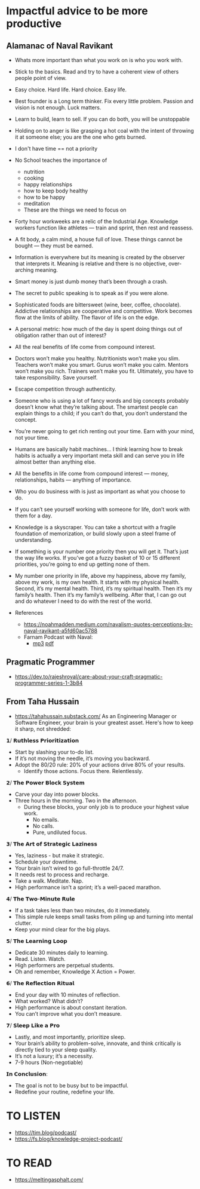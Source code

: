 # Impactful advice to be more productive
## Alamanac of Naval Ravikant
- Whats more important than what you work on is who you work with.
- Stick to the basics. Read and try to have a coherent view of others people point of view.
- Easy choice. Hard life. Hard choice. Easy life.
- Best founder is a Long term thinker. Fix every little problem. Passion and vision is not enough. Luck matters. 
- Learn to build, learn to sell. If you can do both, you will be unstoppable
- Holding on to anger is like grasping a hot coal with the intent of throwing it at someone else; you are the one who gets burned.
- I don't have time == not a priority
- No School teaches the importance of  
  - nutrition 
  - cooking 
  - happy relationships 
  - how to keep body healthy 
  - how to be happy 
  - meditation
  - These are the things we need to focus on
- Forty hour workweeks are a relic of the Industrial Age. Knowledge workers function like athletes — train and sprint, then rest and reassess.
- A fit body, a calm mind, a house full of love. These things cannot be bought — they must be earned.
- Information is everywhere but its meaning is created by the observer that interprets it. Meaning is relative and there is no objective, over-arching meaning.
- Smart money is just dumb money that’s been through a crash.
- The secret to public speaking is to speak as if you were alone.
- Sophisticated foods are bittersweet (wine, beer, coffee, chocolate). Addictive relationships are cooperative and competitive. Work becomes flow at the limits of ability. The flavor of life is on the edge.
- A personal metric: how much of the day is spent doing things out of obligation rather than out of interest?
- All the real benefits of life come from compound interest.
- Doctors won’t make you healthy. Nutritionists won’t make you slim. Teachers won’t make you smart. Gurus won’t make you calm. Mentors won’t make you rich. Trainers won’t make you fit. Ultimately, you have to take responsibility. Save yourself.
- Escape competition through authenticity.
- Someone who is using a lot of fancy words and big concepts probably doesn’t know what they’re talking about. The smartest people can explain things to a child; if you can’t do that, you don’t understand the concept.
- You’re never going to get rich renting out your time. Earn with your mind, not your time.
- Humans are basically habit machines… I think learning how to break habits is actually a very important meta skill and can serve you in life almost better than anything else.
- All the benefits in life come from compound interest — money, relationships, habits — anything of importance.
- Who you do business with is just as important as what you choose to do.
- If you can’t see yourself working with someone for life, don’t work with them for a day.
- Knowledge is a skyscraper. You can take a shortcut with a fragile foundation of memorization, or build slowly upon a steel frame of understanding.
- If something is your number one priority then you will get it. That’s just the way life works. If you’ve got a fuzzy basket of 10 or 15 different priorities, you’re going to end up getting none of them.
- My number one priority in life, above my happiness, above my family, above my work, is my own health. It starts with my physical health. Second, it’s my mental health. Third, it’s my spiritual health. Then it’s my family’s health. Then it’s my family’s wellbeing. After that, I can go out and do whatever I need to do with the rest of the world. 

- References
  - https://noahmadden.medium.com/navalism-quotes-perceptions-by-naval-ravikant-a5fd60ac5788
  - Farnam Podcast with Naval:
    - [mp3](https://podcasts.apple.com/us/podcast/naval-ravikant-on-reading-happiness-systems-for-decision/id990149481) [pdf](https://fs.blog/wp-content/uploads/2017/02/Naval-Ravikant-TKP.pdf)
  
## Pragmatic Programmer
- https://dev.to/rajeshroyal/care-about-your-craft-pragmatic-programmer-series-1-3b84

## From Taha Hussain
- https://tahahussain.substack.com/
As an Engineering Manager or Software Engineer, your brain is your greatest asset. Here's how to keep it sharp, not shredded:

𝟭/ 𝗥𝘂𝘁𝗵𝗹𝗲𝘀𝘀 𝗣𝗿𝗶𝗼𝗿𝗶𝘁𝗶𝘇𝗮𝘁𝗶𝗼𝗻
- Start by slashing your to-do list.
- If it’s not moving the needle, it’s moving you backward.
- Adopt the 80/20 rule: 20% of your actions drive 80% of your results. 
  - Identify those actions. Focus there. Relentlessly.

𝟮/ 𝗧𝗵𝗲 𝗣𝗼𝘄𝗲𝗿 𝗕𝗹𝗼𝗰𝗸 𝗦𝘆𝘀𝘁𝗲𝗺
- Carve your day into power blocks.
- Three hours in the morning. Two in the afternoon.
  - During these blocks, your only job is to produce your highest value work.
    - No emails.
    - No calls.
    - Pure, undiluted focus.

𝟯/ 𝗧𝗵𝗲 𝗔𝗿𝘁 𝗼𝗳 𝗦𝘁𝗿𝗮𝘁𝗲𝗴𝗶𝗰 𝗟𝗮𝘇𝗶𝗻𝗲𝘀𝘀
- Yes, laziness - but make it strategic.
- Schedule your downtime.
- Your brain isn’t wired to go full-throttle 24/7.
- It needs rest to process and recharge.
- Take a walk. Meditate. Nap.
- High performance isn’t a sprint; it’s a well-paced marathon.

𝟰/ 𝗧𝗵𝗲 𝗧𝘄𝗼-𝗠𝗶𝗻𝘂𝘁𝗲 𝗥𝘂𝗹𝗲
- If a task takes less than two minutes, do it immediately.
- This simple rule keeps small tasks from piling up and turning into mental clutter.
- Keep your mind clear for the big plays.

𝟱/ 𝗧𝗵𝗲 𝗟𝗲𝗮𝗿𝗻𝗶𝗻𝗴 𝗟𝗼𝗼𝗽
- Dedicate 30 minutes daily to learning. 
- Read. Listen. Watch. 
- High performers are perpetual students. 
- Oh and remember, Knowledge X Action = Power. 

𝟲/ 𝗧𝗵𝗲 𝗥𝗲𝗳𝗹𝗲𝗰𝘁𝗶𝗼𝗻 𝗥𝗶𝘁𝘂𝗮𝗹
- End your day with 10 minutes of reflection.
- What worked? What didn’t?
- High performance is about constant iteration.
- You can’t improve what you don’t measure.

𝟳/ 𝗦𝗹𝗲𝗲𝗽 𝗟𝗶𝗸𝗲 𝗮 𝗣𝗿𝗼
- Lastly, and most importantly, prioritize sleep.
- Your brain’s ability to problem-solve, innovate, and think critically is directly tied to your sleep quality.
- It’s not a luxury; it’s a necessity.
- 7-9 hours (Non-negotiable) 

𝗜𝗻 𝗖𝗼𝗻𝗰𝗹𝘂𝘀𝗶𝗼𝗻:
- The goal is not to be busy but to be impactful.
- Redefine your routine, redefine your life.

# TO LISTEN
- https://tim.blog/podcast/
- https://fs.blog/knowledge-project-podcast/

# TO READ
- https://meltingasphalt.com/  
